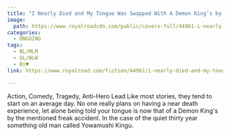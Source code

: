 ```yaml
---
title: "I Nearly Died and My Tongue Was Swapped With A Demon King’s by Slaynoir"
image:
  path: https://www.royalroadcdn.com/public/covers-full/44961-i-nearly-died-and-my-tongue-was-swapped-with-a.jpg
categories:
  - ONGOING
tags:
  - BL/MLM
  - GL/WLW
  - Bi♥
link: https://www.royalroad.com/fiction/44961/i-nearly-died-and-my-tongue-was-swapped-with-a

---
```

Action, Comedy, Tragedy, Anti-Hero Lead
Like most stories, they tend to start on an average day. No one really plans on having a near death experience, let alone being told your tongue is now that of a Demon King's by the mentioned freak accident. In the case of the quiet thirty year something old man called Yowamushi Kingu.

